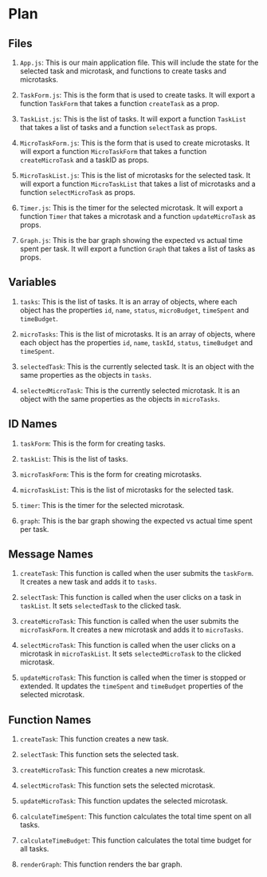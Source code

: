 # Plan

## Files

1. `App.js`: This is our main application file. This will include the state for the selected task and microtask, and functions to create tasks and microtasks.

2. `TaskForm.js`: This is the form that is used to create tasks. It will export a function `TaskForm` that takes a function `createTask` as a prop.

3. `TaskList.js`: This is the list of tasks. It will export a function `TaskList` that takes a list of tasks and a function `selectTask` as props.

4. `MicroTaskForm.js`: This is the form that is used to create microtasks. It will export a function `MicroTaskForm` that takes a function `createMicroTask` and a taskID as props.

5. `MicroTaskList.js`: This is the list of microtasks for the selected task. It will export a function `MicroTaskList` that takes a list of microtasks and a function `selectMicroTask` as props.

6. `Timer.js`: This is the timer for the selected microtask. It will export a function `Timer` that takes a microtask and a function `updateMicroTask` as props.

7. `Graph.js`: This is the bar graph showing the expected vs actual time spent per task. It will export a function `Graph` that takes a list of tasks as props.

## Variables

1. `tasks`: This is the list of tasks. It is an array of objects, where each object has the properties `id`, `name`, `status`, `microBudget`, `timeSpent` and `timeBudget`.

2. `microTasks`: This is the list of microtasks. It is an array of objects, where each object has the properties `id`, `name`, `taskId`, `status`, `timeBudget` and `timeSpent`.

3. `selectedTask`: This is the currently selected task. It is an object with the same properties as the objects in `tasks`.

4. `selectedMicroTask`: This is the currently selected microtask. It is an object with the same properties as the objects in `microTasks`.

## ID Names

1. `taskForm`: This is the form for creating tasks.

2. `taskList`: This is the list of tasks.

3. `microTaskForm`: This is the form for creating microtasks.

4. `microTaskList`: This is the list of microtasks for the selected task.

5. `timer`: This is the timer for the selected microtask.

6. `graph`: This is the bar graph showing the expected vs actual time spent per task.

## Message Names

1. `createTask`: This function is called when the user submits the `taskForm`. It creates a new task and adds it to `tasks`.

2. `selectTask`: This function is called when the user clicks on a task in `taskList`. It sets `selectedTask` to the clicked task.

3. `createMicroTask`: This function is called when the user submits the `microTaskForm`. It creates a new microtask and adds it to `microTasks`.

4. `selectMicroTask`: This function is called when the user clicks on a microtask in `microTaskList`. It sets `selectedMicroTask` to the clicked microtask.

5. `updateMicroTask`: This function is called when the timer is stopped or extended. It updates the `timeSpent` and `timeBudget` properties of the selected microtask.

## Function Names

1. `createTask`: This function creates a new task.

2. `selectTask`: This function sets the selected task.

3. `createMicroTask`: This function creates a new microtask.

4. `selectMicroTask`: This function sets the selected microtask.

5. `updateMicroTask`: This function updates the selected microtask.

6. `calculateTimeSpent`: This function calculates the total time spent on all tasks.

7. `calculateTimeBudget`: This function calculates the total time budget for all tasks.

8. `renderGraph`: This function renders the bar graph.